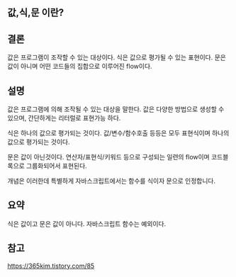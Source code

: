 ## 값,식,문 이란?

## 결론

값은 프로그램이 조작할 수 있는 대상이다.
식은 값으로 평가될 수 있는 표현이다.
문은 값이 아니며 어떤 코드들의 집합으로 이루어진 flow이다.

## 설명

값은 프로그램에 의해 조작될 수 있는 대상을 말한다.
값은 다양한 방법으로 생성할 수 있으며, 간단하게는 리터럴로 표현가능 하다.

식은 하나의 값으로 평가되는 것이다. 값/변수/함수호출 등등은 모두 표현식이며 하나의 값으로 평가되는 것이다.

문은 값이 아닌것이다. 연산자/표현식/키워드 등으로 구성되는 일련의 flow이며 코드블록으로 그룹화되어서 표현된다.

개념은 이러한데 특별하게 자바스크립트에서는 함수를 식이자 문으로 인정합니다.

## 요약

식은 값이고 문은 값이 아니다.
자바스크립트 함수는 예외이다.

## 참고

https://365kim.tistory.com/85
